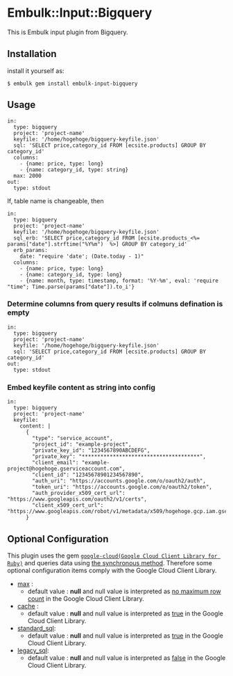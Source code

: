 # Embulk::Input::Bigquery

This is Embulk input plugin from Bigquery.

## Installation

install it yourself as:

    $ embulk gem install embulk-input-bigquery

## Usage

```
in:
  type: bigquery
  project: 'project-name'
  keyfile: '/home/hogehoge/bigquery-keyfile.json'
  sql: 'SELECT price,category_id FROM [ecsite.products] GROUP BY category_id'
  columns:
    - {name: price, type: long}
    - {name: category_id, type: string}
  max: 2000
out:
  type: stdout
```

If, table name is changeable, then

```
in:
  type: bigquery
  project: 'project-name'
  keyfile: '/home/hogehoge/bigquery-keyfile.json'
  sql_erb: 'SELECT price,category_id FROM [ecsite.products_<%= params["date"].strftime("%Y%m")  %>] GROUP BY category_id'
  erb_params:
    date: "require 'date'; (Date.today - 1)"
  columns:
    - {name: price, type: long}
    - {name: category_id, type: long}
    - {name: month, type: timestamp, format: '%Y-%m', eval: 'require "time"; Time.parse(params["date"]).to_i'}
```

### Determine columns from query results if colmuns defination is empty

```
in:
  type: bigquery
  project: 'project-name'
  keyfile: '/home/hogehoge/bigquery-keyfile.json'
  sql: 'SELECT price,category_id FROM [ecsite.products] GROUP BY category_id'
out:
  type: stdout
```

### Embed keyfile content as string into config

```
in:
  type: bigquery
  project: 'project-name'
  keyfile:
    content: |
      {
        "type": "service_account",
        "project_id": "example-project",
        "private_key_id": "1234567890ABCDEFG",
        "private_key": "**************************************",
        "client_email": "example-project@hogehoge.gserviceaccount.com",
        "client_id": "12345678901234567890",
        "auth_uri": "https://accounts.google.com/o/oauth2/auth",
        "token_uri": "https://accounts.google.com/o/oauth2/token",
        "auth_provider_x509_cert_url": "https://www.googleapis.com/oauth2/v1/certs",
        "client_x509_cert_url": "https://www.googleapis.com/robot/v1/metadata/x509/hogehoge.gcp.iam.gserviceaccount.com"
      }
```


## Optional Configuration
This plugin uses the gem [`google-cloud(Google Cloud Client Library for Ruby)`](https://github.com/GoogleCloudPlatform/google-cloud-ruby) and queries data using [the synchronous method](https://github.com/GoogleCloudPlatform/google-cloud-ruby/blob/master/google-cloud-bigquery/lib/google/cloud/bigquery/project.rb#L281).
Therefore some optional configuration items comply with the Google Cloud Client Library.

- [max](https://github.com/GoogleCloudPlatform/google-cloud-ruby/blob/master/google-cloud-bigquery/lib/google/cloud/bigquery/project.rb#L315) :
  - default value : **null** and null value is interpreted as [no maximum row count](https://github.com/GoogleCloudPlatform/google-cloud-ruby/blob/master/google-cloud-bigquery/lib/google/cloud/bigquery/project.rb#L319) in the Google Cloud Client Library.
- [cache](https://github.com/GoogleCloudPlatform/google-cloud-ruby/blob/master/google-cloud-bigquery/lib/google/cloud/bigquery/project.rb#L331) :
  - default value : **null** and null value is interpreted as [true](https://github.com/GoogleCloudPlatform/google-cloud-ruby/blob/master/google-cloud-bigquery/lib/google/cloud/bigquery/project.rb#L333) in the Google Cloud Client Library.
- [standard_sql](https://github.com/GoogleCloudPlatform/google-cloud-ruby/blob/master/google-cloud-bigquery/lib/google/cloud/bigquery/project.rb#L343):
  - default value : **null** and null value is interpreted as [true](https://github.com/GoogleCloudPlatform/google-cloud-ruby/blob/master/google-cloud-bigquery/lib/google/cloud/bigquery/project.rb#L351) in the Google Cloud Client Library.
- [legacy_sql](https://github.com/GoogleCloudPlatform/google-cloud-ruby/blob/master/google-cloud-bigquery/lib/google/cloud/bigquery/project.rb#L353):
  - default value : **null** and null value is interpreted as [false](https://github.com/GoogleCloudPlatform/google-cloud-ruby/blob/master/google-cloud-bigquery/lib/google/cloud/bigquery/project.rb#L361) in the Google Cloud Client Library.
